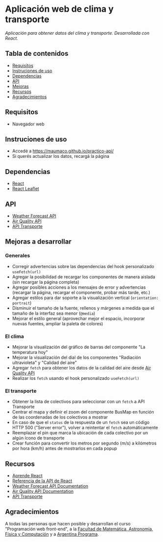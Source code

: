 # Aplicación web de clima y transporte

_Aplicación para obtener datos del clima y transporte. Desarrollada con React._


## Tabla de contenidos

* [Requisitos](#requisitos)
* [Instruciones de uso](#instrucciones)
* [Dependencias](#dependencias)
* [API](#api)
* [Mejoras](#mejoras)
* [Recursos](#recursos)
* [Agradecimientos](#agradecimientos)


<a id="requisitos"></a>
## Requisitos

* Navegador web


<a id="instrucciones"></a>
## Instruciones de uso

* Accedé a https://maumaco.github.io/practico-api/
* Si querés actualizar los datos, recargá la página


<a id="dependencias"></a>
## Dependencias

* [React](https://react.dev/)
* [React Leaflet](https://react-leaflet.js.org/)


<a id="api"></a>
## API

* [Weather Forecast API](https://open-meteo.com/en/docs)
* [Air Quality API](https://open-meteo.com/en/docs/air-quality-api)
* [API Transporte](https://buenosaires.gob.ar/desarrollourbano/transporte/apitransporte)


<a id="mejoras"></a>
## Mejoras a desarrollar


### Generales

* Corregir advertencias sobre las dependencias del hook personalizado `useFetch(url)`
* Agregar la posibilidad de recargar los componentes de manera aislada (sin recargar la página completa)
* Agregar posibles acciones a los mensajes de error y advertencias (recargar la página, recargar el componente, probar más tarde, etc.)
* Agregar estilos para dar soporte a la visualización vertical (`orientation: portrait`)
* Disminuir el tamaño de la fuente, rellenos y márgenes a medida que el tamaño de la interfaz sea menor (`@media`)
* Mejorar el estilo general (aprovechar mejor el espacio, incorporar nuevas fuentes, ampliar la paleta de colores)


### El clima

* Mejorar la visualización del gráfico de barras del componente "La temperatura hoy"
* Mejorar la visualización del dial de los componentes "Radiación ultravioleta" y "Calidad del aire"
* Agregar `fetch` para obtener los datos de la calidad del aire desde [Air Quality API](https://open-meteo.com/en/docs/air-quality-api)
* Realizar los `fetch` usando el hook personalizado `useFetch(url)`


### El transporte

* Obtener la lista de colectivos para seleccionar con un `fetch` a API Transporte
* Centrar el mapa y definir el zoom del componente BusMap en función de las coordenadas de los colectivos a mostrar
* En caso de que el `status` de la respuesta de un `fetch` sea un código HTTP 500 ("Server error"), volver a reintentar el `fetch` automáticamente
* Reemplazar el pin que marca la ubicación de cada colectivo por un algún ícono de transporte
* Crear función para convertir los metros por segundo (m/s) a kilómetros por hora (km/h) antes de mostrarlos en cada popup


<a id="recursos"></a>
## Recursos

* [Aprende React](https://es.react.dev/learn)
* [Referencia de la API de React](https://es.react.dev/reference/react)
* [Weather Forecast API Documentation](https://open-meteo.com/en/docs)
* [Air Quality API Documentation](https://open-meteo.com/en/docs/air-quality-api)
* [API Transporte](https://datosabiertos-apis.buenosaires.gob.ar/BA_Root/Documentacion?schema_name=Transporte_3)


<a id="agradecimientos"></a>
## Agradecimientos

A todas las personas que hacen posible y desarrollan el curso "Programación web front-end", a la [Facultad de Matemática, Astronomía, Física y Computación](https://www.famaf.unc.edu.ar/) y a [Argentina Programa](https://www.argentina.gob.ar/economia/conocimiento/argentina-programa).